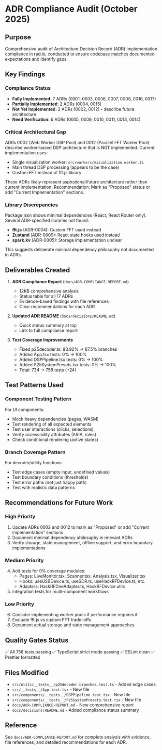 # ADR Compliance Audit (October 2025)

## Purpose

Comprehensive audit of Architecture Decision Record (ADR) implementation compliance in rad.io, conducted to ensure codebase matches documented expectations and identify gaps.

## Key Findings

### Compliance Status

- **Fully Implemented**: 7 ADRs (0001, 0003, 0006, 0007, 0008, 0016, 0017)
- **Partially Implemented**: 2 ADRs (0004, 0015)
- **Not Yet Implemented**: 2 ADRs (0002, 0012) - describe future architecture
- **Need Verification**: 6 ADRs (0005, 0009, 0010, 0011, 0013, 0014)

### Critical Architectural Gap

ADRs 0002 (Web Worker DSP Pool) and 0012 (Parallel FFT Worker Pool) describe worker-based DSP architecture that is NOT implemented. Current implementation uses:

- Single visualization worker: `src/workers/visualization.worker.ts`
- Main thread DSP processing (appears to be the case)
- Custom FFT instead of fft.js library

These ADRs likely represent aspirational/future architecture rather than current implementation. Recommendation: Mark as "Proposed" status or add "Current Implementation" sections.

### Library Discrepancies

Package.json shows minimal dependencies (React, React Router only). Several ADR-specified libraries not found:

- **fft.js** (ADR-0004): Custom FFT used instead
- **Zustand** (ADR-0009): React state hooks used instead
- **spark.kv** (ADR-0005): Storage implementation unclear

This suggests deliberate minimal dependency philosophy not documented in ADRs.

## Deliverables Created

1. **ADR Compliance Report** (`docs/ADR-COMPLIANCE-REPORT.md`)
   - 12KB comprehensive analysis
   - Status table for all 17 ADRs
   - Evidence-based findings with file references
   - Clear recommendations for each ADR

2. **Updated ADR README** (`docs/decisions/README.md`)
   - Quick status summary at top
   - Link to full compliance report

3. **Test Coverage Improvements**
   - Fixed p25decoder.ts: 83.92% → 87.5% branches
   - Added App.tsx tests: 0% → 100%
   - Added DSPPipeline.tsx tests: 0% → 100%
   - Added P25SystemPresets.tsx tests: 0% → 100%
   - Total: 734 → 758 tests (+24)

## Test Patterns Used

### Component Testing Pattern

For UI components:

- Mock heavy dependencies (pages, WASM)
- Test rendering of all expected elements
- Test user interactions (clicks, selections)
- Verify accessibility attributes (ARIA, roles)
- Check conditional rendering (active states)

### Branch Coverage Pattern

For decoder/utility functions:

- Test edge cases (empty input, undefined values)
- Test boundary conditions (thresholds)
- Test error paths (not just happy path)
- Test with realistic data patterns

## Recommendations for Future Work

### High Priority

1. Update ADRs 0002 and 0012 to mark as "Proposed" or add "Current Implementation" sections
2. Document minimal dependency philosophy in relevant ADRs
3. Verify storage, state management, offline support, and error boundary implementations

### Medium Priority

4. Add tests for 0% coverage modules:
   - Pages: LiveMonitor.tsx, Scanner.tsx, Analysis.tsx, Visualizer.tsx
   - Hooks: useUSBDevice.ts, useSDR.ts, useHackRFDevice.ts, etc.
   - Adapters: HackRFOneAdapter.ts, HackRFDevice utils
5. Integration tests for multi-component workflows

### Low Priority

6. Consider implementing worker pools if performance requires it
7. Evaluate fft.js vs custom FFT trade-offs
8. Document actual storage and state management approaches

## Quality Gates Status

✅ All 758 tests passing
✅ TypeScript strict mode passing
✅ ESLint clean
✅ Prettier formatted

## Files Modified

- `src/utils/__tests__/p25decoder.branches.test.ts` - Added edge cases
- `src/__tests__/App.test.tsx` - New file
- `src/components/__tests__/DSPPipeline.test.tsx` - New file
- `src/components/__tests__/P25SystemPresets.test.tsx` - New file
- `docs/ADR-COMPLIANCE-REPORT.md` - New comprehensive report
- `docs/decisions/README.md` - Added compliance status summary

## Reference

See `docs/ADR-COMPLIANCE-REPORT.md` for complete analysis with evidence, file references, and detailed recommendations for each ADR.

